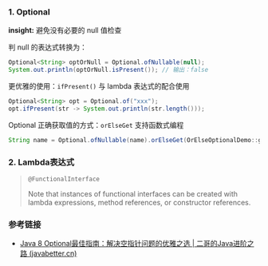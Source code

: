 ### 1. Optional

**insight:** 避免没有必要的 null 值检查

判 null 的表达式转换为：

```java
Optional<String> optOrNull = Optional.ofNullable(null);
System.out.println(optOrNull.isPresent()); // 输出：false
```

更优雅的使用：`ifPresent()` 与 lambda 表达式的配合使用

```java
Optional<String> opt = Optional.of("xxx");
opt.ifPresent(str -> System.out.println(str.length()));
```

Optional 正确获取值的方式：`orElseGet` 支持函数式编程

```java
String name = Optional.ofNullable(name).orElseGet(OrElseOptionalDemo::getDefaultValue);
```

### 2. Lambda表达式

> `@FunctionalInterface`
>
> Note that instances of functional interfaces can be created with lambda expressions, method references, or constructor references.

### 参考链接

- [Java 8 Optional最佳指南：解决空指针问题的优雅之选 | 二哥的Java进阶之路 (javabetter.cn)](https://javabetter.cn/java8/optional.html)



